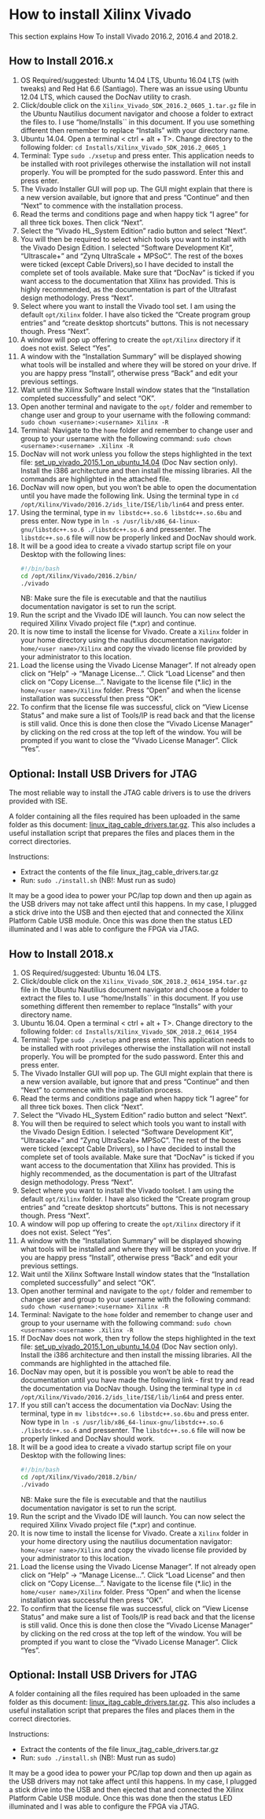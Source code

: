 # How to install Xilinx Vivado

This section explains How To install Vivado 2016.2, 2016.4 and 2018.2.

## How to Install 2016.x

1. OS Required/suggested: Ubuntu 14.04 LTS, Ubuntu 16.04 LTS (with tweaks) and Red Hat 6.6 (Santiago). There was an issue using Ubuntu 12.04 LTS, which caused the DocNav utility to crash.
2. Click/double click on the ``Xilinx_Vivado_SDK_2016.2_0605_1.tar.gz`` file in the Ubuntu Nautilius document navigator and choose a folder to extract the files to. I use “home/Installs`` in this document. If you use something different then remember to replace “Installs” with your directory name.
3. Ubuntu 14.04. Open a terminal < ctrl + alt + T>. Change directory to
the following folder: ``​cd Installs/Xilinx_Vivado_SDK_2016.2_0605_1``
4. Terminal: Type ``sudo ./xsetup`` and press enter. This application needs to be installed with root privileges otherwise the installation will not install properly. You will be prompted for the sudo password. Enter this and press enter.
5. The Vivado Installer GUI will pop up. The GUI might explain that there is a new version available, but ignore that and press “Continue” and then “Next” to commence with the installation process.
6. Read the terms and conditions page and when happy tick “I agree” for all three tick boxes. Then click “Next”.
7. Select the “Vivado HL_System Edition” radio button and select “Next”.
8. You will then be required to select which tools you want to install with the Vivado Design Edition. I selected “Software Development Kit”, “Ultrascale+” and “Zynq UltraScale + MPSoC”. The rest of the boxes were ticked (except Cable Drivers),so I have decided to install the complete set of tools available. Make sure that “DocNav” is ticked if you want access to the documentation that Xilinx has provided. This
is highly recommended, as the documentation is part of the Ultrafast design methodology. Press “Next”.
9. Select where you want to install the Vivado tool set. I am using the default ``opt/Xilinx`` folder. I have also ticked the “Create program group entries” and “create desktop shortcuts” buttons. This is not necessary though. Press “Next”.
10. A window will pop up offering to create the ``opt/Xilinx`` directory if it does not exist. Select “Yes”.
11. A window with the “Installation Summary” will be displayed showing what tools will be installed and where they will be stored on your drive. If you are happy press “Install”, otherwise press “Back” and edit your previous settings.
12. Wait until the Xilinx Software Install window states that the “Installation completed successfully” and select “OK”.
13. Open another terminal and navigate to the `opt/` folder and remember to change user and group to your username with the following command: ``​sudo chown <username>:<username> Xilinx -R``
14. Terminal: Navigate to the ``home`` folder and remember to change user and group to your username with the following command: ``​sudo chown <username>:<username> .Xilinx -R``
15. DocNav will not work unless you follow the steps highlighted in the text file: [set_up_vivado_2015.1_on_ubuntu_14.04](https://drive.google.com/file/d/0B2dCFqGD5y-8amdKbWZBM18yTEE/view?usp=sharing) (Doc Nav section only). Install the i386 architecture and then install the missing libraries. All the commands are highlighted in the attached file.
16. DocNav will now open, but you won’t be able to open the documentation until you have made the following link. Using the terminal type in ``​cd /opt/Xilinx/Vivado/2016.2/ids_lite/ISE/lib/lin64`` and press enter.
17. Using the terminal, type in ``​mv libstdc++.so.6 libstdc++.so.6bu`` and press enter. Now type in ``​ln -s /usr/lib/x86_64-linux-gnu/libstdc++.so.6 ./libstdc++.so.6`` and pressenter. The ``libstdc++.so.6`` file will now be properly linked and DocNav should work.
18. It will be a good idea to create a vivado startup script file on your Desktop with the following lines:
    ```bash
    #!/bin/bash
    cd /opt/Xilinx/Vivado/2016.2/bin/
    ./vivado
    ```
    NB: Make sure the file is executable and that the nautilius documentation
    navigator is set to run the script.
19. Run the script and the Vivado IDE will launch. You can now select the required Xilinx Vivado project file (*.xpr) and continue.
20. It is now time to install the license for Vivado. Create a ``Xilinx`` folder in your home directory using the nautilius documentation navigator: ``home/<user name>/Xilinx`` and copy the vivado license file provided by your administrator to this location.
21. Load the license using the Vivado License Manager”. If not already open click on “Help” -> “Manage License...”. Click “Load License” and then click on “Copy License...”. Navigate to the license file (*.lic) in the ``home/<user name>/Xilinx`` folder. Press “Open” and when the license installation was successful then press “OK”.
22. To confirm that the license file was successful, click on “View License Status” and make sure a list of Tools/IP is read back and that the license is still valid. Once this is done then close the “Vivado License Manager” by clicking on the red cross at the top left of the window. You will be prompted if you want to close the “Vivado License Manager”. Click “Yes”.

## Optional: Install USB Drivers for JTAG

The most reliable way to install the JTAG cable drivers is to use the drivers provided with ISE.

A folder containing all the files required has been uploaded in the same folder as this document: [linux_jtag_cable_drivers.tar.gz](https://drive.google.com/file/d/0Byu0Sq2IEDuJdVFMMkNLN2pxYnc/view?usp=sharing). This also includes a useful installation script that prepares the files and places them in the correct directories.

Instructions:
* Extract the contents of the file linux_jtag_cable_drivers.tar.gz 
* Run: ``sudo ./install.sh`` (NB!: Must run as sudo)

It may be a good idea to power your PC/lap top down and then up again as the USB drivers may not take affect until this happens. In my case, I plugged a stick drive into the USB and then ejected that and connected the Xilinx Platform Cable USB module. Once this was done then the status LED illuminated and I was able to configure the FPGA via JTAG.

## How to Install 2018.x

1. OS Required/suggested: Ubuntu 16.04 LTS.
2. Click/double click on the ``Xilinx_Vivado_SDK_2018.2_0614_1954.tar.gz`` file in the Ubuntu Nautilius document navigator and choose a folder to extract the files to. I use “home/Installs`` in this document. If you use something different then remember to replace “Installs” with your directory name.
3. Ubuntu 16.04. Open a terminal < ctrl + alt + T>. Change directory to
the following folder: ``​cd Installs/Xilinx_Vivado_SDK_2018.2_0614_1954``
4. Terminal: Type ``sudo ./xsetup`` and press enter. This application needs to be installed with root privileges otherwise the installation will not install properly. You will be prompted for the sudo password. Enter this and press enter.
5. The Vivado Installer GUI will pop up. The GUI might explain that there is a new version available, but ignore that and press “Continue” and then “Next” to commence with the installation process.
6. Read the terms and conditions page and when happy tick “I agree” for all three tick boxes. Then click “Next”.
7. Select the “Vivado HL_System Edition” radio button and select “Next”.
8. You will then be required to select which tools you want to install with the Vivado Design Edition. I selected “Software Development Kit”, “Ultrascale+” and “Zynq UltraScale+ MPSoC”. The rest of the boxes were ticked (except Cable Drivers), so I have decided to install the complete set of tools available. Make sure that “DocNav” is ticked if you want access to the documentation that Xilinx has provided. This
is highly recommended, as the documentation is part of the Ultrafast design methodology. Press “Next”.
9. Select where you want to install the Vivado toolset. I am using the default ``opt/Xilinx`` folder. I have also ticked the “Create program group entries” and “create desktop shortcuts” buttons. This is not necessary though. Press “Next”.
10. A window will pop up offering to create the ``opt/Xilinx`` directory if it does not exist. Select “Yes”.
11. A window with the “Installation Summary” will be displayed showing what tools will be installed and where they will be stored on your drive. If you are happy press “Install”, otherwise press “Back” and edit your previous settings.
12. Wait until the Xilinx Software Install window states that the “Installation completed successfully” and select “OK”.
13. Open another terminal and navigate to the `opt/` folder and remember to change user and group to your username with the following command: ``​sudo chown <username>:<username> Xilinx -R``
14. Terminal: Navigate to the ``home`` folder and remember to change user and group to your username with the following command: ``​sudo chown <username>:<username> .Xilinx -R``
15. If DocNav does not work, then try follow the steps highlighted in the text file: [set_up_vivado_2015.1_on_ubuntu_14.04](https://drive.google.com/file/d/0B2dCFqGD5y-8amdKbWZBM18yTEE/view?usp=sharing) (Doc Nav section only). Install the i386 architecture and then install the missing libraries. All the commands are highlighted in the attached file.
16. DocNav may open, but it is possible you won’t be able to read the documentation until you have made the following link - first try and read the documentation via DocNav though. Using the terminal type in ``​cd /opt/Xilinx/Vivado/2016.2/ids_lite/ISE/lib/lin64`` and press enter.
17. If you still can't access the documentation via DocNav: Using the terminal, type in ``​mv libstdc++.so.6 libstdc++.so.6bu`` and press enter. Now type in ``​ln -s /usr/lib/x86_64-linux-gnu/libstdc++.so.6 ./libstdc++.so.6`` and pressenter. The ``libstdc++.so.6`` file will now be properly linked and DocNav should work.
18. It will be a good idea to create a vivado startup script file on your Desktop with the following lines:
    ```bash
    #!/bin/bash
    cd /opt/Xilinx/Vivado/2018.2/bin/
    ./vivado
    ```
    NB: Make sure the file is executable and that the nautilius documentation
    navigator is set to run the script.
19. Run the script and the Vivado IDE will launch. You can now select the required Xilinx Vivado project file (*.xpr) and continue.
20. It is now time to install the license for Vivado. Create a ``Xilinx`` folder in your home directory using the nautilius documentation navigator: ``home/<user name>/Xilinx`` and copy the vivado license file provided by your administrator to this location.
21. Load the license using the Vivado License Manager”. If not already open click on “Help” -> “Manage License...”. Click “Load License” and then click on “Copy License...”. Navigate to the license file (*.lic) in the ``home/<user name>/Xilinx`` folder. Press “Open” and when the license installation was successful then press “OK”.
22. To confirm that the license file was successful, click on “View License Status” and make sure a list of Tools/IP is read back and that the license is still valid. Once this is done then close the “Vivado License Manager” by clicking on the red cross at the top left of the window. You will be prompted if you want to close the “Vivado License Manager”. Click “Yes”.

## Optional: Install USB Drivers for JTAG

A folder containing all the files required has been uploaded in the same folder as this document: [linux_jtag_cable_drivers.tar.gz](https://drive.google.com/file/d/0Byu0Sq2IEDuJdVFMMkNLN2pxYnc/view?usp=sharing). This also includes a useful installation script that prepares the files and places them in the correct directories.

Instructions:
* Extract the contents of the file linux_jtag_cable_drivers.tar.gz 
* Run: ``sudo ./install.sh`` (NB!: Must run as sudo)

It may be a good idea to power your PC/lap top down and then up again as the USB drivers may not take affect until this happens. In my case, I plugged a stick drive into the USB and then ejected that and connected the Xilinx Platform Cable USB module. Once this was done then the status LED illuminated and I was able to configure the FPGA via JTAG.
